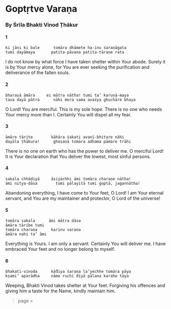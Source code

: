 # Goptṛtve Varaṇa

### By Śrīla Bhakti Vinod Ṭhākur

#### 1

    ki jāni ki bale      tomāra dhāmete ha-inu śaraṇāgata
    tumi dayāmaya       patita-pāvana patita-tāraṇe rata

I do not know by what force I have taken shelter within Your abode. Surely it is by Your mercy alone, for You are ever seeking the purification and deliverance of the fallen souls.

#### 2

    bharasā āmāra     ei mātra nātha! tumi ta’ karuṇā-maya
    tava dayā pātra      nāhi mora sama avaśya ghuchāre bhaya

O Lord! You are merciful. This is my sole hope. There is no one who needs Your mercy more than I. Certainly You will dispel all my fear.

#### 3

    āmāre tārite        kāhāra śakati avanī-bhitare nāhi
    dayāla ṭhākura!      ghoṣaṇā tomāra adhama pāmare trāhi

There is no one on earth who has the power to deliver me. O merciful Lord! It is Your declaration that You deliver the lowest, most sinful persons.

#### 4

    sakala chhāḍiyā     āsiyāchhi āmi tomāra charaṇe nātha!
    āmi nitya-dāsa        tumi pālayitā tumi goptā, jagannātha!

Abandoning everything, I have come to Your feet, O Lord! I am Your eternal servant, and You are my maintainer and protector, O Lord of the universe!

#### 5

    tomāra sakala      āmi mātra dāsa
    āmāra tāribe tumi
    tomāra charaṇa      karinu varaṇa
    āmāra nahi ta’ āmi

Everything is Yours. I am only a servant. Certainly You will deliver me. I have embraced Your feet and no longer belong to myself.

#### 6

    bhakati-vinoda      kā̐diya śaraṇa la’yechhe tomāra pāya
    kṣami’ aparādha     nāme ruchi diyā pālana karahe tāya

Weeping, Bhakti Vinod takes shelter at Your feet. Forgiving his offences and giving him a taste for the Name, kindly maintain him.


> page = 

